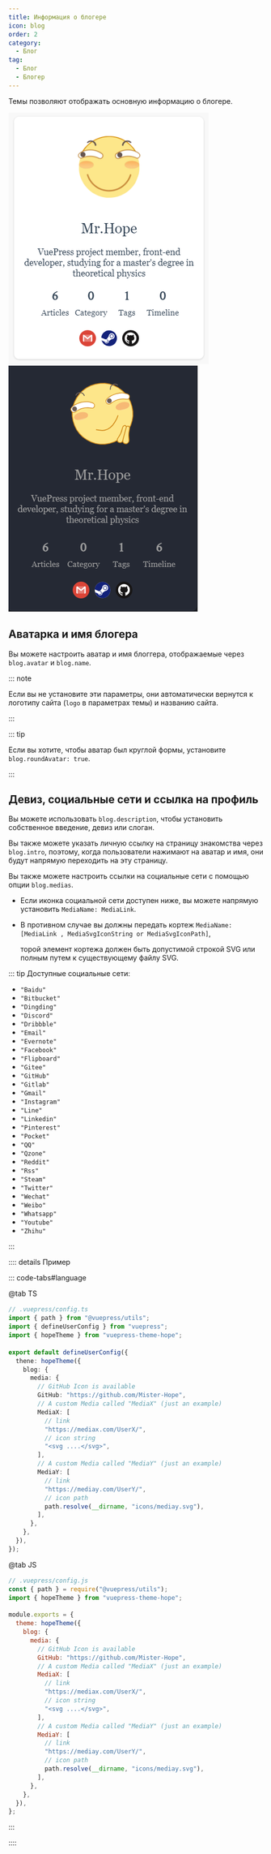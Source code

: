 ```yaml
---
title: Информация о блогере
icon: blog
order: 2
category:
  - Блог
tag:
  - Блог
  - Блогер
---
```


Темы позволяют отображать основную информацию о блогере.

<!-- more -->

![Информация о блогере](./assets/blogger-info-light.png#light)
![Информация о блогере](./assets/blogger-info-dark.png#dark)

## Аватарка и имя блогера

Вы можете настроить аватар и имя блоггера, отображаемые через `blog.avatar` и `blog.name`.

::: note

Если вы не установите эти параметры, они автоматически вернутся к логотипу сайта (`logo` в параметрах темы) и названию сайта.

:::

::: tip

Если вы хотите, чтобы аватар был круглой формы, установите `blog.roundAvatar: true`.

:::

## Девиз, социальные сети и ссылка на профиль

Вы можете использовать `blog.description`, чтобы установить собственное введение, девиз или слоган.

Вы также можете указать личную ссылку на страницу знакомства через `blog.intro`, поэтому, когда пользователи нажимают на аватар и имя, они будут напрямую переходить на эту страницу.

Вы также можете настроить ссылки на социальные сети с помощью опции `blog.medias`.

- Если иконка социальной сети доступен ниже, вы можете напрямую установить `MediaName: MediaLink`.
- В противном случае вы должны передать кортеж `MediaName: [MediaLink , MediaSvgIconString or MediaSvgIconPath]`,

  торой элемент кортежа должен быть допустимой строкой SVG или полным путем к существующему файлу SVG.

::: tip Доступные социальные сети:

- `"Baidu"`
- `"Bitbucket"`
- `"Dingding"`
- `"Discord"`
- `"Dribbble"`
- `"Email"`
- `"Evernote"`
- `"Facebook"`
- `"Flipboard"`
- `"Gitee"`
- `"GitHub"`
- `"Gitlab"`
- `"Gmail"`
- `"Instagram"`
- `"Line"`
- `"Linkedin"`
- `"Pinterest"`
- `"Pocket"`
- `"QQ"`
- `"Qzone"`
- `"Reddit"`
- `"Rss"`
- `"Steam"`
- `"Twitter"`
- `"Wechat"`
- `"Weibo"`
- `"Whatsapp"`
- `"Youtube"`
- `"Zhihu"`

:::

:::: details Пример

::: code-tabs#language

@tab TS

```ts
// .vuepress/config.ts
import { path } from "@vuepress/utils";
import { defineUserConfig } from "vuepress";
import { hopeTheme } from "vuepress-theme-hope";

export default defineUserConfig({
  thene: hopeTheme({
    blog: {
      media: {
        // GitHub Icon is available
        GitHub: "https://github.com/Mister-Hope",
        // A custom Media called "MediaX" (just an example)
        MediaX: [
          // link
          "https://mediax.com/UserX/",
          // icon string
          "<svg ....</svg>",
        ],
        // A custom Media called "MediaY" (just an example)
        MediaY: [
          // link
          "https://mediay.com/UserY/",
          // icon path
          path.resolve(__dirname, "icons/mediay.svg"),
        ],
      },
    },
  }),
});
```

@tab JS

```js
// .vuepress/config.js
const { path } = require("@vuepress/utils");
import { hopeTheme } from "vuepress-theme-hope";

module.exports = {
  theme: hopeTheme({
    blog: {
      media: {
        // GitHub Icon is available
        GitHub: "https://github.com/Mister-Hope",
        // A custom Media called "MediaX" (just an example)
        MediaX: [
          // link
          "https://mediax.com/UserX/",
          // icon string
          "<svg ....</svg>",
        ],
        // A custom Media called "MediaY" (just an example)
        MediaY: [
          // link
          "https://mediay.com/UserY/",
          // icon path
          path.resolve(__dirname, "icons/mediay.svg"),
        ],
      },
    },
  }),
};
```

:::

::::
